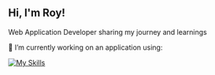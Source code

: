 ## Hi, I'm Roy!

 Web Application Developer sharing my journey and learnings <br/>

 🌱 I’m currently working on an application using: <br/>
 
 [![My Skills](https://skillicons.dev/icons?i=nextjs,react,typescript,&perline=3)](https://skillicons.dev)
<!--
**Pap1sss/Pap1sss** is a ✨ _special_ ✨ repository because its `README.md` (this file) appears on your GitHub profile.

Here are some ideas to get you started:


-  ...
- 👯 I’m looking to collaborate on ...
- 🤔 I’m looking for help with ...
- 💬 Ask me about ...
- 📫 How to reach me: ...
- 😄 Pronouns: ...
- ⚡ Fun fact: ...
-->
